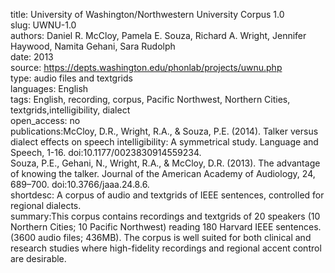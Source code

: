 title: University of Washington/Northwestern University Corpus 1.0  
slug: UWNU-1.0  
authors: Daniel R. McCloy, Pamela E. Souza, Richard A. Wright, Jennifer Haywood, Namita Gehani, Sara Rudolph  
date: 2013  
source: https://depts.washington.edu/phonlab/projects/uwnu.php  
type: audio files and textgrids  
languages: English  
tags: English, recording, corpus, Pacific Northwest, Northern Cities, textgrids,intelligibility, dialect  
open_access: no   
publications:McCloy, D.R., Wright, R.A., & Souza, P.E. (2014). Talker versus dialect effects on speech intelligibility: A symmetrical study. Language and Speech, 1-16. doi:10.1177/0023830914559234.  
Souza, P.E., Gehani, N., Wright, R.A., & McCloy, D.R. (2013). The advantage of knowing the talker. Journal of the American Academy of Audiology, 24, 689–700. doi:10.3766/jaaa.24.8.6.  
shortdesc: A corpus of audio and textgrids of IEEE sentences, controlled for regional dialects.  
summary:This corpus contains recordings and textgrids of 20 speakers (10 Northern Cities; 10 Pacific Northwest) reading 180 Harvard IEEE sentences. (3600 audio files; 436MB). The corpus is well suited for both clinical and research studies where high-fidelity recordings and regional accent control are desirable.
